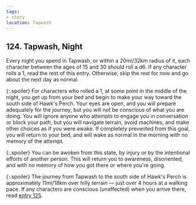 ```yaml
---
tags:
- story
location: Tapwash
---
```


## 124. Tapwash, Night

Every night you spend in Tapwash, or within a 20mi/32km radius of it, each character between the ages of 15 and 30 should roll a d6.
If any character rolls a 1, read the rest of this entry.
Otherwise, skip the rest for now and go about the next day as normal.

{:.spoiler}
For characters who rolled a 1, at some point in the middle of the night, you get up from your bed and begin to make your way toward the south side of Hawk's Perch.
Your eyes are open, and you will prepare adequately for the journey, but you will not be conscious of what you are doing.
You will ignore anyone who attempts to engage you in conversation or block your path, but you will navigate terrain, avoid machines, and make other choices as if you were awake.
If completely prevented from this goal, you will return to your bed, and will wake as normal in the morning with no memory of the attempt.

{:.spoiler}
You can be awoken from this state, by injury or by the intentional efforts of another person.
This will return you to awareness, disoriented, and with no memory of how you got there or where you're going.

{:.spoiler}
The journey from Tapwash to the south side of Hawk's Perch is approximately 11mi/18km over hilly terrain — just over 4 hours at a walking pace.
If any characters are conscious (unaffected) when you arrive there, read [entry 125](125-hawks-perch.md).

